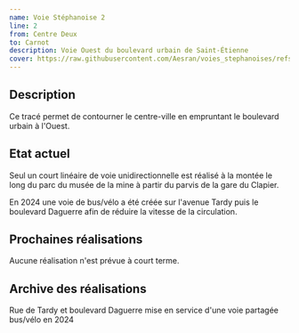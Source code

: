 ```yaml
---
name: Voie Stéphanoise 2
line: 2
from: Centre Deux
to: Carnot
description: Voie Ouest du boulevard urbain de Saint-Étienne
cover: https://raw.githubusercontent.com/Aesran/voies_stephanoises/refs/heads/main/assets/hero.jpeg
---
```

## Description
Ce tracé permet de contourner le centre-ville en empruntant le boulevard urbain à l'Ouest.


## Etat actuel
Seul un court linéaire de voie unidirectionnelle est réalisé à la montée le long du parc du musée de la mine à partir du parvis de la gare du Clapier.

En 2024 une voie de bus/vélo a été créée sur l'avenue Tardy puis le boulevard Daguerre afin de réduire la vitesse de la circulation. 

## Prochaines réalisations 

Aucune réalisation n'est prévue à court terme.


## Archive des réalisations

Rue de Tardy et boulevard Daguerre mise en service d'une voie partagée bus/vélo en 2024